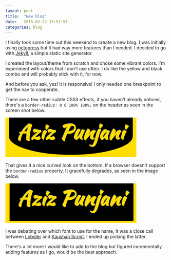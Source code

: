 ```yaml
---
layout: post
title:  "New blog"
date:   2015-02-22 15:52:57
categories: blog
---
```


I finally took some time out this weekend to create a new blog. I was initially using [octopress](http://octopress.org/) but it had way more features than I needed. I decided to go with [Jekyll](http://jekyllrb.com/), a simple static site generator.
<!--more-->

I created the layout/theme from scratch and chose some vibrant colors. I'm experiment with colors that I don't use often. I do like the yellow and black combo and will probably stick with it, for now.

And before you ask, yes! It is responsive! I only needed one breakpoint to get the nav to cooperate.

There are a few other subtle CSS3 effects, if you haven't already noticed, there's a `border-radius: 0 0 100% 100%;` on the header as seen in the screen shot below.

![Ellipse header](/images/logo_round.jpg)

That gives it a nice curved look on the bottom. If a browser doesn't support the `border-radius` property. It gracefully degrades, as seen in the image below.

![My helpful screenshot](/images/logo_square.jpg)

I was debating over which font to use for the name, It was a close call between [Lobster](https://www.google.com/fonts/specimen/Lobster) and [Kaushan Script](https://www.google.com/fonts/specimen/Kaushan+Script). I ended up picking the latter.

There's a lot more I would like to add to the blog but figured incrementally adding features as I go, would be the best approach.


